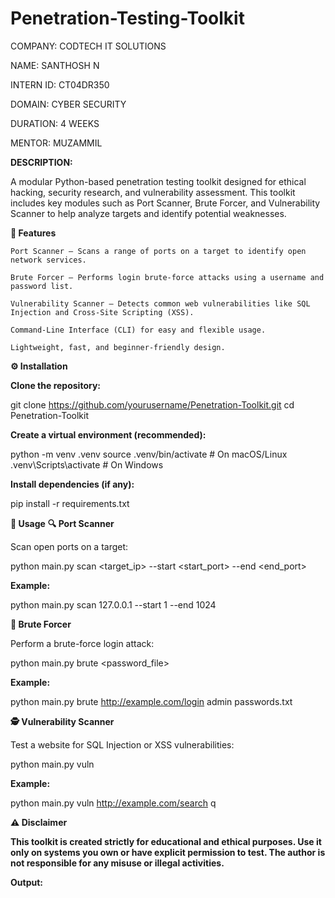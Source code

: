 # Penetration-Testing-Toolkit

COMPANY: CODTECH IT SOLUTIONS

NAME: SANTHOSH N

INTERN ID: CT04DR350

DOMAIN: CYBER SECURITY

DURATION: 4 WEEKS

MENTOR: MUZAMMIL

****DESCRIPTION:****

A modular Python-based penetration testing toolkit designed for ethical hacking, security research, and vulnerability assessment.
This toolkit includes key modules such as Port Scanner, Brute Forcer, and Vulnerability Scanner to help analyze targets and identify potential weaknesses.

****🚀 Features****

    Port Scanner — Scans a range of ports on a target to identify open network services.
    
    Brute Forcer — Performs login brute-force attacks using a username and password list.
    
    Vulnerability Scanner — Detects common web vulnerabilities like SQL Injection and Cross-Site Scripting (XSS).
    
    Command-Line Interface (CLI) for easy and flexible usage.

    Lightweight, fast, and beginner-friendly design.

****⚙️ Installation****

**Clone the repository:**

git clone https://github.com/yourusername/Penetration-Toolkit.git
cd Penetration-Toolkit


**Create a virtual environment (recommended):**

python -m venv .venv
source .venv/bin/activate      # On macOS/Linux
.venv\Scripts\activate         # On Windows


**Install dependencies (if any):**

pip install -r requirements.txt

****🧠 Usage****
**🔍 Port Scanner**

Scan open ports on a target:

python main.py scan <target_ip> --start <start_port> --end <end_port>

**Example:**

python main.py scan 127.0.0.1 --start 1 --end 1024

**🔑 Brute Forcer**

Perform a brute-force login attack:

python main.py brute <url> <username> <password_file>

**Example:**

python main.py brute http://example.com/login admin passwords.txt

**🕵️ Vulnerability Scanner**

Test a website for SQL Injection or XSS vulnerabilities:

python main.py vuln <url> <parameter>

**Example:**

python main.py vuln http://example.com/search q

****⚠️ Disclaimer****

****This toolkit is created strictly for educational and ethical purposes.
Use it only on systems you own or have explicit permission to test.
The author is not responsible for any misuse or illegal activities.****

****Output:****
